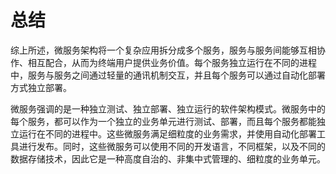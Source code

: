 # 总结

综上所述，微服务架构将一个复杂应用拆分成多个服务，服务与服务间能够互相协作、相互配合，从而为终端用户提供业务价值。每个服务独立运行在不同的进程中，服务与服务之间通过轻量的通讯机制交互，并且每个服务可以通过自动化部署方式独立部署。

微服务强调的是一种独立测试、独立部署、独立运行的软件架构模式。微服务中的每个服务，都可以作为一个独立的业务单元进行测试、部署，而且每个服务都能独立运行在不同的进程中。这些微服务满足细粒度的业务需求，并使用自动化部署工具进行发布。同时，这些微服务可以使用不同的开发语言，不同框架，以及不同的数据存储技术，因此它是一种高度自治的、非集中式管理的、细粒度的业务单元。
